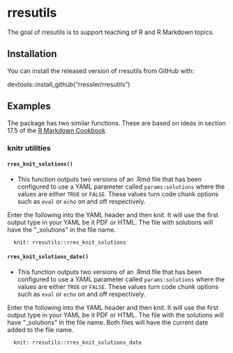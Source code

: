 
<!-- README.md is generated from README.Rmd. Please edit that file -->

# rresutils

<!-- badges: start -->
<!-- badges: end -->

The goal of rresutils is to support teaching of R and R Markdown topics.

## Installation

You can install the released version of rresutils from GitHub with:

devtools::install\_github(“rressler/rresutils”)

## Examples

The package has two similar functions. These are based on ideas in
section 17.5 of the [R Markdown
Cookbook](https://bookdown.org/yihui/rmarkdown-cookbook/custom-knit.html)

### knitr utilities

#### `rres_knit_solutions()`

-   This function outputs two versions of an .Rmd file that has been
    configured to use a YAML parameter called `params:solutions` where
    the values are either `TRUE` or `FALSE`. These values turn code
    chunk options such as `eval` or `echo` on and off respectively.

Enter the following into the YAML header and then knit. It will use the
first output type in your YAML be it PDF or HTML. The file with
solutions will have the "\_solutions" in the file name.

      knit: rresutils::rres_knit_solutions
      

#### `rres_knit_solutions_date()`

-   This function outputs two versions of an .Rmd file that has been
    configured to use a YAML parameter called `params:solutions` where
    the values are either `TRUE` or `FALSE`. These values turn code
    chunk options such as `eval` or `echo` on and off respectively.

Enter the following into the YAML header and then knit. It will use the
first output type in your YAML be it PDF or HTML. The file with the
solutions will have "\_solutions" in the file name. Both files will have
the current date added to the file name.

      knit: rresutils::rres_knit_solutions_date
      
